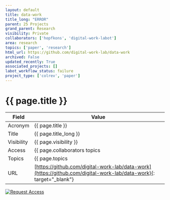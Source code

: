 ```yaml
---
layout: default
title: data-work
title_long: "ERROR"
parent: 25 Projects
grand_parent: Research
visibility: Private
collaborators: ['hopfkons', 'digital-work-labot']
area: research
topics: ['paper', 'research']
html_url: https://github.com/digital-work-lab/data-work
archived: False
updated_recently: True
associated_projects: []
labot_workflow_status: failure
project_type: ['colrev', 'paper']
---
```


# {{ page.title }}

Field               | Value
------------------- | ----------------------------------
Acronym             | {{ page.title }}
Title               | {{ page.title_long }}
Visibility          | {{ page.visibility }}
Access              | {{ page.collaborators topics | join: ", "}}
Topics              | {{ page.topics | join: ", " }}
URL                 | [https://github.com/digital-work-lab/data-work](https://github.com/digital-work-lab/data-work){: target="_blank"}

[![Request Access](https://img.shields.io/badge/Request-Access-blue?style=for-the-badge)](https://github.com/digital-work-lab/handbook/issues/new?assignees=geritwagner&labels=access+request&template=request-repo-access.md&title=%5BAccess+Request%5D+Request+for+access+to+repository)
